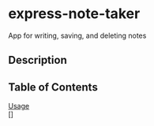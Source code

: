 # express-note-taker
App for writing, saving, and deleting notes

## Description

## Table of Contents
[Usage](#usage)  
[]
